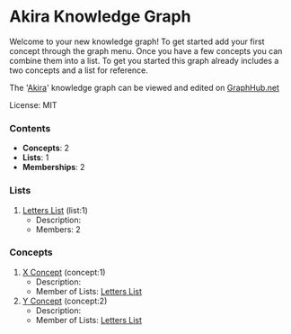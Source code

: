 # Akira Knowledge Graph

Welcome to your new knowledge graph! To get started add your first concept through the graph menu. Once you have a few concepts you can combine them into a list. To get you started this graph already includes a two concepts and a list for reference.

The '[Akira](https://graphhub.net/akira)' knowledge graph can be viewed and edited on [GraphHub.net](https://graphhub.net)

License: MIT
### Contents
- **Concepts**: 2
- **Lists**: 1
- **Memberships**: 2
### Lists
1. [Letters List](/akira/list/letters-list?id=1) (list:1)
   - Description: 
   - Members: 2
### Concepts
1. [X Concept](/akira/concept/x-concept?id=1) (concept:1)
   - Description: 
   - Member of Lists: [Letters List](/akira/list/letters-list?id=1)
1. [Y Concept](/akira/concept/y-concept?id=2) (concept:2)
   - Description: 
   - Member of Lists: [Letters List](/akira/list/letters-list?id=1)
